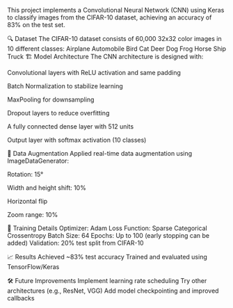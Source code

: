 This project implements a Convolutional Neural Network (CNN) using Keras to classify images from the CIFAR-10 dataset, achieving an accuracy of 83% on the test set.

🔍 Dataset
The CIFAR-10 dataset consists of 60,000 32x32 color images in 10 different classes:
Airplane
Automobile
Bird
Cat
Deer
Dog
Frog
Horse
Ship
Truck
🏗️ Model Architecture
The CNN architecture is designed with:

Convolutional layers with ReLU activation and same padding

Batch Normalization to stabilize learning

MaxPooling for downsampling

Dropout layers to reduce overfitting

A fully connected dense layer with 512 units

Output layer with softmax activation (10 classes)

🔧 Data Augmentation
Applied real-time data augmentation using ImageDataGenerator:

Rotation: 15°

Width and height shift: 10%

Horizontal flip

Zoom range: 10%

🧪 Training Details
Optimizer: Adam
Loss Function: Sparse Categorical Crossentropy
Batch Size: 64
Epochs: Up to 100 (early stopping can be added)
Validation: 20% test split from CIFAR-10

📈 Results
Achieved ~83% test accuracy
Trained and evaluated using TensorFlow/Keras

🛠️ Future Improvements
Implement learning rate scheduling
Try other architectures (e.g., ResNet, VGG)
Add model checkpointing and improved callbacks
